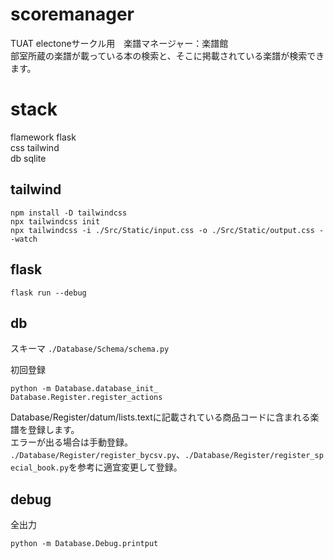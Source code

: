 # scoremanager
TUAT electoneサークル用　楽譜マネージャー：楽譜館\
部室所蔵の楽譜が載っている本の検索と、そこに掲載されている楽譜が検索できます。

# stack
flamework flask\
css tailwind\
db sqlite

## tailwind
```
npm install -D tailwindcss
npx tailwindcss init
npx tailwindcss -i ./Src/Static/input.css -o ./Src/Static/output.css --watch
```
## flask
```
flask run --debug 
```

## db
スキーマ
```./Database/Schema/schema.py```

初回登録
```
python -m Database.database_init_
Database.Register.register_actions
```
Database/Register/datum/lists.textに記載されている商品コードに含まれる楽譜を登録します。\
エラーが出る場合は手動登録。\
```./Database/Register/register_bycsv.py```、```./Database/Register/register_special_book.py```を参考に適宜変更して登録。


## debug 
全出力
```
python -m Database.Debug.printput
```
